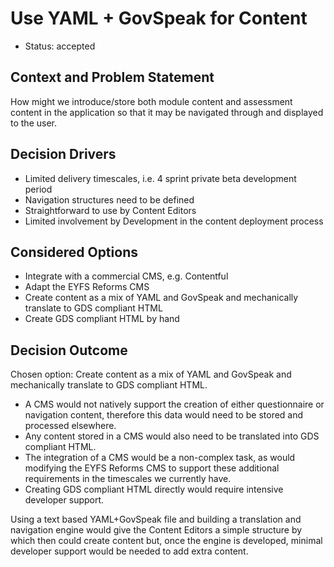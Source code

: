 # Use YAML + GovSpeak for Content

* Status: accepted

## Context and Problem Statement

How might we introduce/store both module content and assessment content in the application so that it may be navigated through and displayed to the user.

## Decision Drivers <!-- optional -->

* Limited delivery timescales, i.e. 4 sprint private beta development period
* Navigation structures need to be defined
* Straightforward to use by Content Editors
* Limited involvement by Development in the content deployment process 

## Considered Options

* Integrate with a commercial CMS, e.g. Contentful
* Adapt the EYFS Reforms CMS
* Create content as a mix of YAML and GovSpeak and mechanically translate to GDS compliant HTML
* Create GDS compliant HTML by hand

## Decision Outcome

Chosen option: Create content as a mix of YAML and GovSpeak and mechanically translate to GDS compliant HTML.
* A CMS would not natively support the creation of either questionnaire or navigation content, therefore this data would need to be stored and processed elsewhere. 
* Any content stored in a CMS would also need to be translated into GDS compliant HTML. 
* The integration of a CMS would be a non-complex task, as would modifying the EYFS Reforms CMS to support these additional requirements in the timescales we currently have.
* Creating GDS compliant HTML directly would require intensive developer support.

Using a text based YAML+GovSpeak file and building a translation and navigation engine would give the Content Editors a simple structure by which then could create content but, once the engine is developed, minimal developer support would be needed to add extra content.

